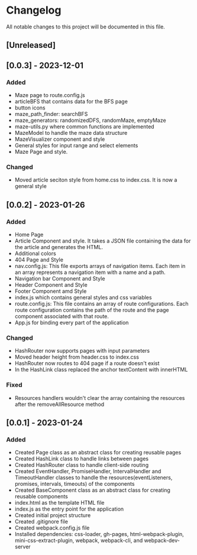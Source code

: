 # Changelog

All notable changes to this project will be documented in this file.

## [Unreleased]

## [0.0.3] - 2023-12-01

### Added
- Maze page to route.config.js
- articleBFS that contains data for the BFS page
- button icons
- maze_path_finder: searchBFS
- maze_generators: randomizedDFS, randomMaze, emptyMaze
- maze-utils.py where common functions are implemented
- MazeModel to handle the maze data structure
- MazeVisualizer component and style
- General styles for input range and select elements
- Maze Page and style.

### Changed
- Moved article seciton style from home.css to index.css. It is now a general style

## [0.0.2] - 2023-01-26

### Added
- Home Page 
- Article Component and style. It takes a JSON file containing the data for the article and generates the HTML.
- Additional colors
- 404 Page and Style
- nav.config.js: This file exports arrays of navigation items. Each item in an array represents a navigation item with a name and a path.
- Navigation bar Component and Style
- Header Component and Style
- Footer Component amd Style
- index.js which contains general styles and css variables
- route.config.js: This file contains an array of route configurations. Each route configuration contains the path of the route and the page component associated with that route.
- App.js for binding every part of the application

### Changed
- HashRouter now supports pages with input parameters
- Moved header height from header.css to index.css
- HashRouter now routes to 404 page if a route doesn't exist
- In the HashLink class replaced the anchor textContent with innerHTML

### Fixed
- Resources handlers wouldn't clear the array containing the resources after the removeAllResource method

## [0.0.1] - 2023-01-24

### Added
- Created Page class as an abstract class for creating reusable pages
- Created HashLink class to handle links between pages
- Created HashRouter class to handle client-side routing
- Created EventHandler, PromiseHandler, IntervalHandler and TimeoutHandler classes to handle the resources(eventListeners, promises, intervals, timeouts) of the components
- Created BaseComponent class as an abstract class for creating reusable components
- index.html as the template HTML file
- index.js as the entry point for the application
- Created initial project structure
- Created .gitignore file
- Created webpack.config.js file
- Installed dependencies: css-loader, gh-pages, html-webpack-plugin, mini-css-extract-plugin, webpack, webpack-cli, and webpack-dev-server


